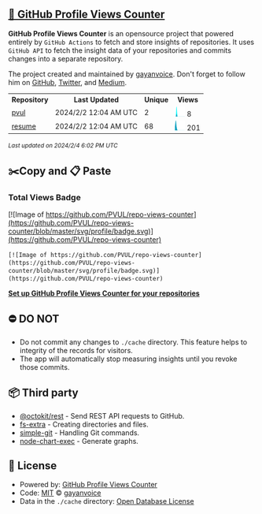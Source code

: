 ## [🚀 GitHub Profile Views Counter](https://github.com/gayanvoice/github-profile-views-counter)
**GitHub Profile Views Counter** is an opensource project that powered entirely by  `GitHub Actions` to fetch and store insights of repositories.
It uses `GitHub API` to fetch the insight data of your repositories and commits changes into a separate repository.

The project created and maintained by [gayanvoice](https://github.com/gayanvoice). Don't forget to follow him on [GitHub](https://github.com/gayanvoice), [Twitter](https://twitter.com/gayanvoice), and [Medium](https://gayanvoice.medium.com/).

<table>
	<tr>
		<th>
			Repository
		</th>
		<th>
			Last Updated
		</th>
		<th>
			Unique
		</th>
		<th>
			Views
		</th>
	</tr>
	<tr>
		<td>
			<a href="https://github.com/PVUL/repo-views-counter/tree/master/readme/315795833/year.md">
				pvul
			</a>
		</td>
		<td>
			2024/2/2 12:04 AM UTC
		</td>
		<td>
			2
		</td>
		<td>
			<img alt="Response time graph" src="https://github.com/PVUL/repo-views-counter/raw/master/graph/315795833/small/year.png" height="20"> 8
		</td>
	</tr>
	<tr>
		<td>
			<a href="https://github.com/PVUL/repo-views-counter/tree/master/readme/527650736/year.md">
				resume
			</a>
		</td>
		<td>
			2024/2/2 12:04 AM UTC
		</td>
		<td>
			68
		</td>
		<td>
			<img alt="Response time graph" src="https://github.com/PVUL/repo-views-counter/raw/master/graph/527650736/small/year.png" height="20"> 201
		</td>
	</tr>
</table>

<small><i>Last updated on 2024/2/4 6:02 PM UTC</i></small>

## ✂️Copy and 📋 Paste
### Total Views Badge
[![Image of https://github.com/PVUL/repo-views-counter](https://github.com/PVUL/repo-views-counter/blob/master/svg/profile/badge.svg)](https://github.com/PVUL/repo-views-counter)

```readme
[![Image of https://github.com/PVUL/repo-views-counter](https://github.com/PVUL/repo-views-counter/blob/master/svg/profile/badge.svg)](https://github.com/PVUL/repo-views-counter)
```
[**Set up GitHub Profile Views Counter for your repositories**](https://github.com/gayanvoice/github-profile-views-counter)
## ⛔ DO NOT
- Do not commit any changes to `./cache` directory. This feature helps to integrity of the records for visitors.
- The app will automatically stop measuring insights until you revoke those commits.
## 📦 Third party

- [@octokit/rest](https://www.npmjs.com/package/@octokit/rest) - Send REST API requests to GitHub.
- [fs-extra](https://www.npmjs.com/package/fs-extra) - Creating directories and files.
- [simple-git](https://www.npmjs.com/package/simple-git) - Handling Git commands.
- [node-chart-exec](https://www.npmjs.com/package/node-chart-exec) - Generate graphs.
## 📄 License
- Powered by: [GitHub Profile Views Counter](https://github.com/gayanvoice/github-profile-views-counter)
- Code: [MIT](./LICENSE) © [gayanvoice](https://github.com/gayanvoice)
- Data in the `./cache` directory: [Open Database License](https://opendatacommons.org/licenses/odbl/1-0/)